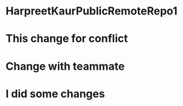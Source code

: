 # HarpreetKaurPublicRemoteRepo1
# This change for conflict
# Change with teammate
# I did some changes 

